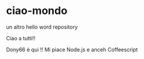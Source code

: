 # ciao-mondo
un altro hello word repository

Ciao a tutti!!

Dony66 è qui !! Mi piace Node.js e anceh Coffeescript
